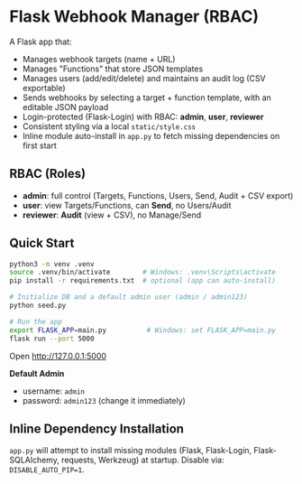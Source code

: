 # Flask Webhook Manager (RBAC)

A Flask app that:
- Manages webhook targets (name + URL)
- Manages "Functions" that store JSON templates
- Manages users (add/edit/delete) and maintains an audit log (CSV exportable)
- Sends webhooks by selecting a target + function template, with an editable JSON payload
- Login-protected (Flask-Login) with RBAC: **admin**, **user**, **reviewer**
- Consistent styling via a local `static/style.css`
- Inline module auto-install in `app.py` to fetch missing dependencies on first start

## RBAC (Roles)
- **admin**: full control (Targets, Functions, Users, Send, Audit + CSV export)
- **user**: view Targets/Functions, can **Send**, no Users/Audit
- **reviewer**: **Audit** (view + CSV), no Manage/Send

## Quick Start
```bash
python3 -m venv .venv
source .venv/bin/activate        # Windows: .venv\Scripts\activate
pip install -r requirements.txt  # optional (app can auto-install)

# Initialize DB and a default admin user (admin / admin123)
python seed.py

# Run the app
export FLASK_APP=main.py          # Windows: set FLASK_APP=main.py
flask run --port 5000
```

Open http://127.0.0.1:5000

**Default Admin**
- username: `admin`
- password: `admin123` (change it immediately)

## Inline Dependency Installation
`app.py` will attempt to install missing modules (Flask, Flask-Login, Flask-SQLAlchemy, requests, Werkzeug) at startup.
Disable via: `DISABLE_AUTO_PIP=1`.
